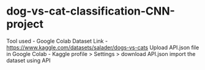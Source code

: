 # dog-vs-cat-classification-CNN-project

Tool used - Google Colab
Dataset Link - https://www.kaggle.com/datasets/salader/dogs-vs-cats
Upload API.json file in Google Colab - Kaggle profile > Settings > download API.json
import the dataset using API

